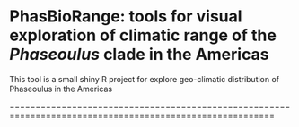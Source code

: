 # PhasBioRange: tools for visual exploration of climatic range of the *Phaseoulus* clade in the Americas

This tool is a small shiny R project for explore geo-climatic distribution of Phaseoulus in the Americas

=========================================================================================================
